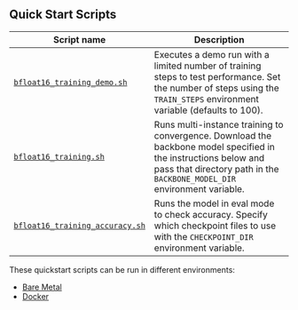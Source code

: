 <!--- 40. Quick Start Scripts -->
## Quick Start Scripts

| Script name | Description |
|-------------|-------------|
| [`bfloat16_training_demo.sh`](bfloat16_training_demo.sh) | Executes a demo run with a limited number of training steps to test performance. Set the number of steps using the `TRAIN_STEPS` environment variable (defaults to 100). |
| [`bfloat16_training.sh`](bfloat16_training.sh) | Runs multi-instance training to convergence. Download the backbone model specified in the instructions below and pass that directory path in the `BACKBONE_MODEL_DIR` environment variable. |
| [`bfloat16_training_accuracy.sh`](bfloat16_training_accuracy.sh) | Runs the model in eval mode to check accuracy. Specify which checkpoint files to use with the `CHECKPOINT_DIR` environment variable. |

These quickstart scripts can be run in different environments:
* [Bare Metal](#bare-metal)
* [Docker](#docker)
